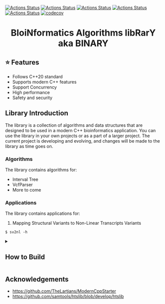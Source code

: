 [![Actions Status](https://github.com/ylab-hi/BINARY/workflows/MacOS/badge.svg)](https://github.com/ylab-hi/BINARY/actions)
[![Actions Status](https://github.com/ylab-hi/BINARY/workflows/Windows/badge.svg)](https://github.com/ylab-hi/BINARY/actions)
[![Actions Status](https://github.com/ylab-hi/BINARY/workflows/Ubuntu/badge.svg)](https://github.com/ylab-hi/BINARY/actions)
[![Actions Status](https://github.com/ylab-hi/BINARY/workflows/Style/badge.svg)](https://github.com/ylab-hi/BINARY/actions)
[![Actions Status](https://github.com/ylab-hi/BINARY/workflows/Install/badge.svg)](https://github.com/ylab-hi/BINARY/actions)
[![codecov](https://codecov.io/gh/TheLartians/ModernCppStarter/branch/master/graph/badge.svg)](https://codecov.io/gh/ylab-hi/BINARY)

# <center> **BI**oi**N**formatics **A**lgorithms lib**R**ar**Y** aka **BINARY**

## :star: Features

- Follows C++20 standard
- Supports modern C++ features
- Support Concurrency
- High performance
- Safety and security

## Library Introduction

The library is a collection of algorithms and data structures that are designed to be used in a modern C++
bioinformatics application. You can use the library in your own projects or as a part of a larger project.
The current project is developing and evolving, and changes will be made to the library as time goes on.

### Algorithms

The library contains algorithms for:

- Interval Tree
- VcfParser
- More to come

### Applications

The library contains applications for:

1. Mapping Structural Variants to Non-Linear Transcripts Variants

```console
$ sv2nl -h
```

<details>
 <summary><h2>How to Build</h2></summary>

### Build and run test suite

Use the following commands from the project's root directory to run the test suite.

```bash
cmake -S test -B build/test
cmake --build build/test
CTEST_OUTPUT_ON_FAILURE=1 cmake --build build/test --target test

# or simply call the executable:
./build/test/Sv2nlTests
```

To collect code coverage information, run CMake with the `-DENABLE_TEST_COVERAGE=1` option.

### Run clang-format

Use the following commands from the project's root directory to check and fix C++ and CMake source style.
This requires _clang-format_, _cmake-format_ and _pyyaml_ to be installed on the current system.

```bash
cmake -S test -B build/test

# view changes
cmake --build build/test --target format

# apply changes
cmake --build build/test --target fix-format
```

See [Format.cmake](https://github.com/TheLartians/Format.cmake) for details.

### Build the documentation

The documentation is automatically built and [published](https://github.com/ylab-hi/BINARY) whenever
a [GitHub Release](https://help.github.com/en/github/administering-a-repository/managing-releases-in-a-repository) is
created.
To manually build documentation, call the following command.

```bash
cmake -S documentation -B build/doc
cmake --build build/doc --target Sv2nlDocs
# view the docs
open build/doc/doxygen/html/index.html
```

To build the documentation locally, you will need Doxygen, jinja2 and Pygments on installed your system.

### Build everything at once

The project also includes an `all` directory that allows building all targets at the same time.
This is useful during development, as it exposes all subprojects to your IDE and avoids redundant builds of the library.

```bash
cmake -S . -B build
cmake --build build

# run tests
./build/test/Sv2nlTests
# format code
cmake --build build --target fix-format
# run standalone
./build/standalone/Greeter --help
# build docs
cmake --build build --target Sv2nlDocs
```

### Additional tools

The test and standalone subprojects include the [tools.cmake](cmake/tools.cmake) file which is used to import additional
tools on-demand through CMake configuration arguments.
The following are currently supported.

#### Sanitizers

Sanitizers can be enabled by configuring CMake
with `-DUSE_SANITIZER=<Address | Memory | MemoryWithOrigins | Undefined | Thread | Leak | 'Address;Undefined'>`.

#### Static Analyzers

Static Analyzers can be enabled by setting `-DUSE_STATIC_ANALYZER=<clang-tidy | iwyu | cppcheck>`, or a combination of
those in quotation marks, separated by semicolons.
By default, analyzers will automatically find configuration files such as `.clang-format`.
Additional arguments can be passed to the analyzers by setting the `CLANG_TIDY_ARGS`, `IWYU_ARGS` or `CPPCHECK_ARGS`
variables.

#### Ccache

Ccache can be enabled by configuring with `-DUSE_CCACHE=<ON | OFF>`.

</details>

## Acknowledgements

- https://github.com/TheLartians/ModernCppStarter
- https://github.com/samtools/htslib/blob/develop/htslib
